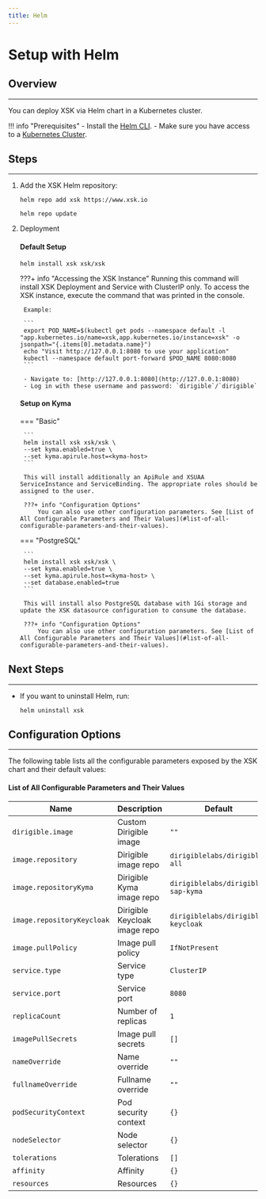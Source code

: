 ```yaml
---
title: Helm
---
```


Setup with Helm
===

## Overview
---

You can deploy XSK via Helm chart in a Kubernetes cluster.

!!! info "Prerequisites"
    - Install the [Helm CLI](https://helm.sh/docs/intro/install/#helm).
    - Make sure you have access to a [Kubernetes Cluster](https://kubernetes.io/docs/setup/).

## Steps
---

1. Add the XSK Helm repository:

    ```
    helm repo add xsk https://www.xsk.io

    helm repo update
    ```

1. Deployment

    #### Default Setup

    ```
    helm install xsk xsk/xsk
    ```

    ???+ info "Accessing the XSK Instance"
        Running this command will install XSK Deployment and Service with ClusterIP only.
        To access the XSK instance, execute the command that was printed in the console.

        Example:

        ```
        export POD_NAME=$(kubectl get pods --namespace default -l "app.kubernetes.io/name=xsk,app.kubernetes.io/instance=xsk" -o jsonpath="{.items[0].metadata.name}")
        echo "Visit http://127.0.0.1:8080 to use your application"
        kubectl --namespace default port-forward $POD_NAME 8080:8080    
        ```

        - Navigate to: [http://127.0.0.1:8080](http://127.0.0.1:8080)
        - Log in with these username and password: `dirigible`/`dirigible`

    #### Setup on Kyma

    === "Basic"

        ```
        helm install xsk xsk/xsk \
        --set kyma.enabled=true \
        --set kyma.apirule.host=<kyma-host>
        ```

        This will install additionally an ApiRule and XSUAA ServiceInstance and ServiceBinding. The appropriate roles should be assigned to the user.
        
        ???+ info "Configuration Options"
            You can also use other configuration parameters. See [List of All Configurable Parameters and Their Values](#list-of-all-configurable-parameters-and-their-values).

    === "PostgreSQL"

        ```
        helm install xsk xsk/xsk \
        --set kyma.enabled=true \
        --set kyma.apirule.host=<kyma-host> \
        --set database.enabled=true
        ```

        This will install also PostgreSQL database with 1Gi storage and update the XSK datasource configuration to consume the database.
        
        ???+ info "Configuration Options"
            You can also use other configuration parameters. See [List of All Configurable Parameters and Their Values](#list-of-all-configurable-parameters-and-their-values).
        
## Next Steps
---

- If you want to uninstall Helm, run:
    ```
    helm uninstall xsk
    ```

## Configuration Options
---

The following table lists all the configurable parameters exposed by the XSK chart and their default values:

#### List of All Configurable Parameters and Their Values

|             Name             |          Description            |            Default                 |
|------------------------------|---------------------------------|------------------------------------|
| `dirigible.image`            | Custom Dirigible image          | `""`                               |
| `image.repository`           | Dirigible image repo            | `dirigiblelabs/dirigible-all`      |
| `image.repositoryKyma`       | Dirigible Kyma image repo       | `dirigiblelabs/dirigible-sap-kyma` |
| `image.repositoryKeycloak`   | Dirigible Keycloak image repo   | `dirigiblelabs/dirigible-keycloak` |
| `image.pullPolicy`           | Image pull policy               | `IfNotPresent`                     |
| `service.type`               | Service type                    | `ClusterIP`                        |
| `service.port`               | Service port                    | `8080`                             |
| `replicaCount`               | Number of replicas              | `1`                                |
| `imagePullSecrets`           | Image pull secrets              | `[]`                               |
| `nameOverride`               | Name override                   | `""`                               |
| `fullnameOverride`           | Fullname override               | `""`                               |
| `podSecurityContext`         | Pod security context            | `{}`                               |
| `nodeSelector`               | Node selector                   | `{}`                               |
| `tolerations`                | Tolerations                     | `[]`                               |
| `affinity`                   | Affinity                        | `{}`                               |
| `resources`                  | Resources                       | `{}`                               |
